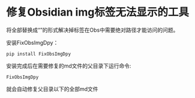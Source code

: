 # 修复Obsidian img标签无法显示的工具

将<img>全部替换成“![]()”的形式解决掉<img>标签在Obs中需要绝对路径才能访问的问题。

安装FixObsImgDpy：

```
pip install FixObsImgDpy
```

安装完成后在需要修复的md文件的父目录下运行命令:

```
FixObsImgDpy
```

就会自动修复父目录以下的全部md文件
